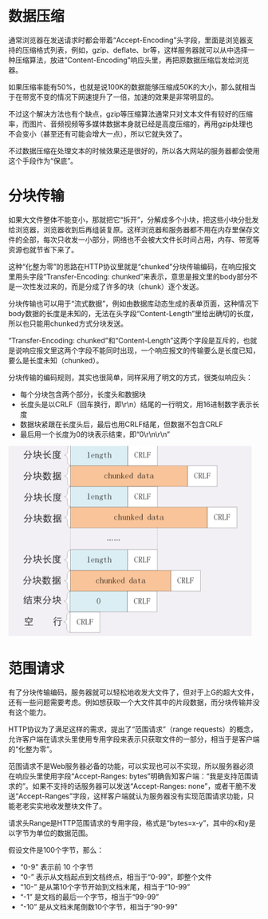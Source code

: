 # 数据压缩

通常浏览器在发送请求时都会带着“Accept-Encoding”头字段，里面是浏览器支持的压缩格式列表，例如，gzip、deflate、br等，这样服务器就可以从中选择一种压缩算法，放进“Content-Encoding”响应头里，再把原数据压缩后发给浏览器。

如果压缩率能有50%，也就是说100K的数据能够压缩成50K的大小，那么就相当于在带宽不变的情况下网速提升了一倍，加速的效果是非常明显的。

不过这个解决方法也有个缺点，gzip等压缩算法通常只对文本文件有较好的压缩率，而图片、音频视频等多媒体数据本身就已经是高度压缩的，再用gzip处理也不会变小（甚至还有可能会增大一点），所以它就失效了。

不过数据压缩在处理文本的时候效果还是很好的，所以各大网站的服务器都会使用这个手段作为“保底”。

# 分块传输

如果大文件整体不能变小，那就把它“拆开”，分解成多个小块，把这些小块分批发给浏览器，浏览器收到后再组装复原。这样浏览器和服务器都不用在内存里保存文件的全部，每次只收发一小部分，网络也不会被大文件长时间占用，内存、带宽等资源也就节省下来了。

这种“化整为零”的思路在HTTP协议里就是“chunked”分块传输编码，在响应报文里用头字段“Transfer-Encoding: chunked”来表示，意思是报文里的body部分不是一次性发过来的，而是分成了许多的块（chunk）逐个发送。

分块传输也可以用于“流式数据”，例如由数据库动态生成的表单页面，这种情况下body数据的长度是未知的，无法在头字段“Content-Length”里给出确切的长度，所以也只能用chunked方式分块发送。

“Transfer-Encoding: chunked”和“Content-Length”这两个字段是互斥的，也就是说响应报文里这两个字段不能同时出现，一个响应报文的传输要么是长度已知，要么是长度未知（chunked）。

分块传输的编码规则，其实也很简单，同样采用了明文的方式，很类似响应头：

- 每个分块包含两个部分，长度头和数据块
- 长度头是以CRLF（回车换行，即\r\n）结尾的一行明文，用16进制数字表示长度
- 数据块紧跟在长度头后，最后也用CRLF结尾，但数据不包含CRLF
- 最后用一个长度为0的块表示结束，即“0\r\n\r\n”

![](./img/chunked_data.png)

# 范围请求

有了分块传输编码，服务器就可以轻松地收发大文件了，但对于上G的超大文件，还有一些问题需要考虑。例如想获取一个大文件其中的片段数据，而分块传输并没有这个能力。

HTTP协议为了满足这样的需求，提出了“范围请求”（range requests）的概念，允许客户端在请求头里使用专用字段来表示只获取文件的一部分，相当于是客户端的“化整为零”。

范围请求不是Web服务器必备的功能，可以实现也可以不实现，所以服务器必须在响应头里使用字段“Accept-Ranges: bytes”明确告知客户端：“我是支持范围请求的”。如果不支持的话服务器可以发送“Accept-Ranges: none”，或者干脆不发送“Accept-Ranges”字段，这样客户端就认为服务器没有实现范围请求功能，只能老老实实地收发整块文件了。

请求头Range是HTTP范围请求的专用字段，格式是“bytes=x-y”，其中的x和y是以字节为单位的数据范围。

假设文件是100个字节，那么：

- “0-9” 表示前 10 个字节
- “0-” 表示从文档起点到文档终点，相当于“0-99”，即整个文件
- “10-” 是从第10个字节开始到文档末尾，相当于“10-99”
- “-1” 是文档的最后一个字节，相当于“99-99”
- “-10” 是从文档末尾倒数10个字节，相当于“90-99”







































